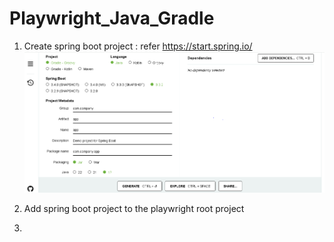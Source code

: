 # Playwright_Java_Gradle 

1) Create spring boot project : refer https://start.spring.io/
 ![img.png](img.png)

2) Add spring boot project to the playwright root project

3) 